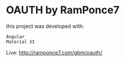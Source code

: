 # OAUTH by RamPonce7

this project was developed with: 

```
Angular
Material UI
```

Live: http://ramponce7.com/gbm/oauth/